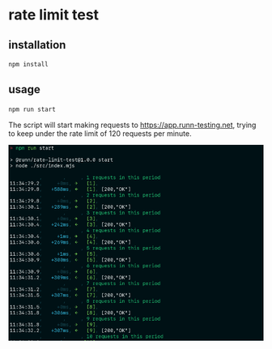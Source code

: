 # rate limit test

## installation

```bash
npm install
```

## usage

```bash
npm run start
```

The script will start making requests to https://app.runn-testing.net, trying
to keep under the rate limit of 120 requests per minute.

![](./screenshot.png)
